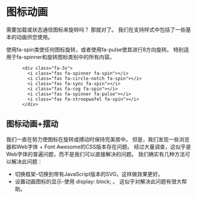 

# 图标动画

需要加载或状态通信图标来旋转吗？ 那就对了。 我们在支持样式中包括了一些基本的动画供您使用。

使用fa-spin类使任何图标旋转，或者使用fa-pulse使其进行8方向旋转。 特别适用于fa-spinner和旋转图标类别中的所有内容。

<div class="fa-3x">
            <i class="fas fa-spinner fa-spin"></i>
            <i class="fas fa-circle-notch fa-spin"></i>
            <i class="fas fa-sync fa-spin"></i>
            <i class="fas fa-cog fa-spin"></i>
            <i class="fas fa-spinner fa-pulse"></i>
            <i class="fas fa-stroopwafel fa-spin"></i>
</div>

          <div class="fa-3x">
            <i class="fas fa-spinner fa-spin"></i>
            <i class="fas fa-circle-notch fa-spin"></i>
            <i class="fas fa-sync fa-spin"></i>
            <i class="fas fa-cog fa-spin"></i>
            <i class="fas fa-spinner fa-pulse"></i>
            <i class="fas fa-stroopwafel fa-spin"></i>
          </div>

## 图标动画+摆动

我们一直在努力使图标在旋转或搏动时保持完美居中。 但是，我们发现一些浏览器和Web字体 + Font Awesome的CSS版本存在问题。 经过大量调查，这似乎是Web字体的普遍问题，而不是我们可以直接解决的问题。 我们确实有几种方法可以解决此问题：

*   切换框架-切换到带有JavaScript版本的SVG，这样做效果更好。
*   设置动画图标的显示-使用 display: block; 。 这似乎对解决此问题有很大帮助。


<link rel="stylesheet" href="https://cdn.jsdelivr.net/npm/@fortawesome/fontawesome-free@5.13.0/css/all.min.css">
